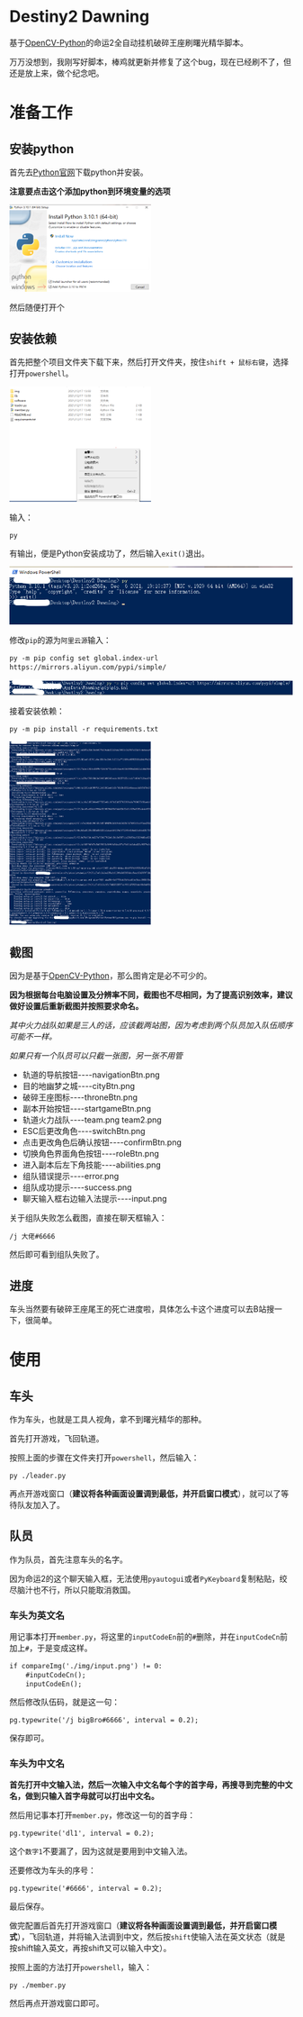 # Destiny2 Dawning
基于[OpenCV-Python](https://docs.opencv.org/4.x/d6/d00/tutorial_py_root.html)的命运2全自动挂机破碎王座刷曙光精华脚本。

万万没想到，我刚写好脚本，棒鸡就更新并修复了这个bug，现在已经刷不了，但还是放上来，做个纪念吧。

# 准备工作

## 安装python
首先去[Python官网](https://www.python.org/downloads/)下载python并安装。

**注意要点击这个添加python到环境变量的选项**

<img src="./docs/img1.png" width=50%>

然后随便打开个


## 安装依赖
首先把整个项目文件夹下载下来，然后打开文件夹，按住`shift + 鼠标右键`，选择打开`powershell`。

<img src="./docs/img2.png" width=50%>

输入：

    py

有输出，便是Python安装成功了，然后输入`exit()`退出。

<img src="./docs/img3.png" width=100%>

修改`pip`的源为`阿里云源`输入：

    py -m pip config set global.index-url https://mirrors.aliyun.com/pypi/simple/

<img src="./docs/img4.png" width=100%>

接着安装依赖：

    py -m pip install -r requirements.txt

<img src="./docs/img5.png" width=50%>

## 截图
因为是基于[OpenCV-Python](https://docs.opencv.org/4.x/d6/d00/tutorial_py_root.html)，那么图肯定是必不可少的。

**因为根据每台电脑设置及分辨率不同，截图也不尽相同，为了提高识别效率，建议做好设置后重新截图并按照要求命名。**

*其中火力战队如果是三人的话，应该截两站图，因为考虑到两个队员加入队伍顺序可能不一样。*

*如果只有一个队员可以只截一张图，另一张不用管*

* 轨道的导航按钮----navigationBtn.png
* 目的地幽梦之城----cityBtn.png
* 破碎王座图标----throneBtn.png
* 副本开始按钮----startgameBtn.png
* 轨道火力战队----team.png team2.png
* ESC后更改角色----switchBtn.png
* 点击更改角色后确认按钮----confirmBtn.png
* 切换角色界面角色按钮----roleBtn.png
* 进入副本后左下角技能----abilities.png
* 组队错误提示----error.png
* 组队成功提示----success.png
* 聊天输入框右边输入法提示----input.png

关于组队失败怎么截图，直接在聊天框输入：

    /j 大佬#6666

然后即可看到组队失败了。

## 进度
车头当然要有破碎王座尾王的死亡进度啦，具体怎么卡这个进度可以去B站搜一下，很简单。

# 使用
## 车头
作为车头，也就是工具人视角，拿不到曙光精华的那种。

首先打开游戏，飞回轨道。

按照上面的步骤在文件夹打开`powershell`，然后输入：

    py ./leader.py

再点开游戏窗口（**建议将各种画面设置调到最低，并开启窗口模式**），就可以了等待队友加入了。

## 队员
作为队员，首先注意车头的名字。

因为命运2的这个聊天输入框，无法使用`pyautogui`或者`PyKeyboard`复制粘贴，绞尽脑汁也不行，所以只能取消救国。

### 车头为英文名

用记事本打开`member.py`，将这里的`inputCodeEn`前的`#`删除，并在`inputCodeCn`前加上`#`，于是变成这样。

    if compareImg('./img/input.png') != 0: 
        #inputCodeCn();
        inputCodeEn();

然后修改队伍码，就是这一句：

    pg.typewrite('/j bigBro#6666', interval = 0.2);

保存即可。

### 车头为中文名

**首先打开中文输入法，然后一次输入中文名每个字的首字母，再搜寻到完整的中文名，做到只输入首字母就可以打出中文名。**

然后用记事本打开`member.py`，修改这一句的首字母：

    pg.typewrite('dl1', interval = 0.2);

这个`数字1`不要漏了，因为这就是要用到中文输入法。

还要修改为车头的序号：

    pg.typewrite('#6666', interval = 0.2);

最后保存。

做完配置后首先打开游戏窗口（**建议将各种画面设置调到最低，并开启窗口模式**），飞回轨道，并将输入法调到中文，然后按`shift`使输入法在英文状态（就是按shift输入英文，再按shift又可以输入中文）。

按照上面的方法打开`powershell`，输入：

    py ./member.py

然后再点开游戏窗口即可。